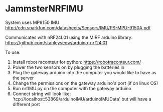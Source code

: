 # JammsterNRFIMU

System uses MP9150 IMU
http://cdn.sparkfun.com/datasheets/Sensors/IMU/PS-MPU-9150A.pdf

Communicates with nRF24L01 using the MIRF arduino library:
https://github.com/stanleyseow/arduino-nrf24l01

To use:
1. Install robot raconteur for python: https://robotraconteur.com/
2. Power the two sensors on by plugging the batteries in
3. Plug the gateway arduino into the computer you would like to have as the server
4. Change the permissions on the gateway arduino's port (if on linux OS)
5. Run nrfIMU.py on the computer with the gateway arduino
6. Connect string will look like: 'tcp://localhost:53869/arduinoIMU/arduinoIMUData' but will have a different port
